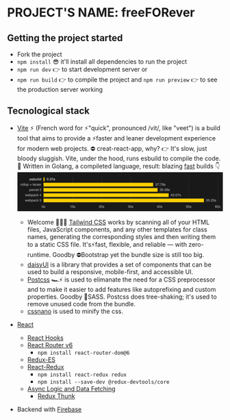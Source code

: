 # PROJECT'S NAME: freeFORever

## Getting the project started

- Fork the project
- `npm install` 😎 it'll install all dependencies to run the project
- `npm run dev` 👉 to start development server or
- `npm run build` 👉 to compile the project and `npm run preview` 👉 to see the production server working

## Tecnological stack

- [Vite](https://vitejs.dev/) ⚡ (French word for ⚡"quick", pronounced /vit/, like "veet") is a build tool that aims to provide a ⚡faster and leaner development experience for modern web projects. ⛔ creat-react-app, why? 👉 It's slow, just bloody sluggish. Vite, under the hood, runs esbuild to compile the code. 💪 Written in Golang, a compileted language, result: blazing [fast](https://ageek.dev/esbuild) builds 👇 ![](./public/readme/benchmark.png)
  - Welcome 🎉💗💓 [Tailwind CSS](https://tailwindcss.com/) works by scanning all of your HTML files, JavaScript components, and any other templates for class names, generating the corresponding styles and then writing them to a static CSS file. It's⚡fast, flexible, and reliable — with zero-runtime. Goodby ⛔Bootstrap yet the bundle size is still too big.
  - [daisyUI](https://daisyui.com/) is a library that provides a set of components that can be used to build a responsive, mobile-first, and accessible UI.
  - [Postcss](https://postcss.org/) 🏎⚡ is used to elimanate the need for a CSS preprocessor and to make it easier to add features like autoprefixing and custom properties. Goodby 🚫SASS. Postcss does tree-shaking; it's used to remove unused code from the bundle.
  - [cssnano](https://cssnano.co/) is used to minify the css.
- [React](https://reactjs.org/)

  - [React Hooks](https://reactjs.org/docs/hooks-intro.html)
  - [React Router v6](https://reactrouter.com/docs/en/v6/getting-started/overview)
    - `npm install react-router-dom@6`
  - [Redux-ES](https://es.redux.js.org/)
  - [React-Redux](https://react-redux.js.org/)
    - `npm install react-redux redux`
    - `npm install --save-dev @redux-devtools/core`
  - [Async Logic and Data Fetching](https://redux.js.org/docs/advanced/AsyncActions.html)
    - [Redux Thunk](https://www.npmjs.com/package/redux-thunk)

- Backend with [Firebase](https://console.firebase.google.com/)
